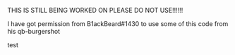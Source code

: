 THIS IS STILL BEING WORKED ON PLEASE DO NOT USE!!!!!!


I have got permission from B1ackBeard#1430 to use some of this code from his qb-burgershot

test
